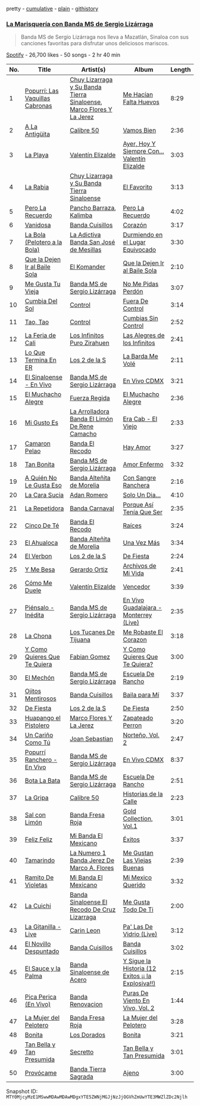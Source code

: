 pretty - [cumulative](/playlists/cumulative/37i9dQZF1DWSujWHEEwoTJ.md) - [plain](/playlists/plain/37i9dQZF1DWSujWHEEwoTJ) - [githistory](https://github.githistory.xyz/mackorone/spotify-playlist-archive/blob/main/playlists/plain/37i9dQZF1DWSujWHEEwoTJ)

### [La Marisquería con Banda MS de Sergio Lizárraga](https://open.spotify.com/playlist/37i9dQZF1DWSujWHEEwoTJ)

> Banda MS de Sergio Lizárraga nos lleva a Mazatlán, Sinaloa con sus canciones favoritas para disfrutar unos deliciosos mariscos.

[Spotify](https://open.spotify.com/user/spotify) - 26,700 likes - 50 songs - 2 hr 40 min

| No. | Title | Artist(s) | Album | Length |
|---|---|---|---|---|
| 1 | [Popurrí: Las Vaquillas Cabronas](https://open.spotify.com/track/0mFUqKd7VxTNNMfHefoxwS) | [Chuy Lizarraga y Su Banda Tierra Sinaloense](https://open.spotify.com/artist/1DA8SLXtp8MMVpgaOWzMQr), [Marco Flores Y La Jerez](https://open.spotify.com/artist/3cseuYmozraz4XJn6nDo80) | [Me Hacían Falta Huevos](https://open.spotify.com/album/1VcgV7OkxAxXLKTpnSBGJI) | 8:29 |
| 2 | [A La Antigüita](https://open.spotify.com/track/798ahLNEcoFER7Vywg1FMT) | [Calibre 50](https://open.spotify.com/artist/4jogXSSvlyMkODGSZ2wc2P) | [Vamos Bien](https://open.spotify.com/album/4CK4qIkDBB1Knqwzkm12RZ) | 2:36 |
| 3 | [La Playa](https://open.spotify.com/track/7IMQ45yz4zOg1A0cBsHvCx) | [Valentín Elizalde](https://open.spotify.com/artist/3CAhiUHkUYT1mFtVHM9SHA) | [Ayer, Hoy Y Siempre Con..\. Valentín Elizalde](https://open.spotify.com/album/0vkG9pqDfFB6ljZ9SFw9FM) | 3:03 |
| 4 | [La Rabia](https://open.spotify.com/track/71DHSZHV31SnXXwDu96k5N) | [Chuy Lizarraga y Su Banda Tierra Sinaloense](https://open.spotify.com/artist/1DA8SLXtp8MMVpgaOWzMQr) | [El Favorito](https://open.spotify.com/album/6SS8buOU4QKs3VOBXxmUD4) | 3:13 |
| 5 | [Pero La Recuerdo](https://open.spotify.com/track/3mtThJNrqACi4f6GJeduAR) | [Pancho Barraza](https://open.spotify.com/artist/5dmU7FrmtbQaSzIvGsE4Jp), [Kalimba](https://open.spotify.com/artist/4RjamFQJNT8nVbTKXJDJgv) | [Pero La Recuerdo](https://open.spotify.com/album/1rZTUDYyxdMYExoSiMa9kC) | 4:02 |
| 6 | [Vanidosa](https://open.spotify.com/track/4iN0LgZ4SwAIVJ7VRrsd27) | [Banda Cuisillos](https://open.spotify.com/artist/2jPqqtZbK8JDXSz94QLpCX) | [Corazón](https://open.spotify.com/album/401GeD9PATUU1PELNOD2MY) | 3:17 |
| 7 | [La Bola \(Pelotero a la Bola\)](https://open.spotify.com/track/2pdaGbHeRy6i5DJuWbLg3t) | [La Adictiva Banda San José de Mesillas](https://open.spotify.com/artist/49EE6lVLgU8sp7dFgPshgM) | [Durmiendo en el Lugar Equivocado](https://open.spotify.com/album/50x6RBfdV0Ao2eX3T2ekty) | 3:30 |
| 8 | [Que la Dejen Ir al Baile Sola](https://open.spotify.com/track/3SqliIDK5NiSEbACdplOwI) | [El Komander](https://open.spotify.com/artist/2wC90WSKQd0BvdxJZ0mObr) | [Que la Dejen Ir al Baile Sola](https://open.spotify.com/album/3u0QVeYk8EjXST38ROUuy6) | 2:10 |
| 9 | [Me Gusta Tu Vieja](https://open.spotify.com/track/7LSPHfVcaebR9Oo20ZyRDd) | [Banda MS de Sergio Lizárraga](https://open.spotify.com/artist/2C6i0I5RiGzDKN9IAF8reh) | [No Me Pidas Perdón](https://open.spotify.com/album/1Iq9u0VsxfFDoLmX5bLTVL) | 3:07 |
| 10 | [Cumbia Del Sol](https://open.spotify.com/track/10jdyLaybUVbi8AlJf7nYF) | [Control](https://open.spotify.com/artist/69BX3Y0Y9rzA039eZX2hdx) | [Fuera De Control](https://open.spotify.com/album/4x89VPVDzHs5iooMxojyDw) | 3:14 |
| 11 | [Tao, Tao](https://open.spotify.com/track/71J3ktUHU5n0EWAfD7VVFX) | [Control](https://open.spotify.com/artist/69BX3Y0Y9rzA039eZX2hdx) | [Cumbias Sin Control](https://open.spotify.com/album/4WA8OOdFDDoYUoCDnde5UX) | 2:52 |
| 12 | [La Feria de Cali](https://open.spotify.com/track/1yNugyc4i6Jym2iHc6aRpm) | [Los Infinitos Puro Zirahuen](https://open.spotify.com/artist/1CUhdRw7cr3alXldvYkuH9) | [Las Alegres de los Infinitos](https://open.spotify.com/album/2i5ASZlby3bDtfMaAMAr3d) | 2:41 |
| 13 | [Lo Que Termina En ER](https://open.spotify.com/track/73dvcR2zDiIaHSGIlMVM0r) | [Los 2 de la S](https://open.spotify.com/artist/4UqfXEVibVEPfoopm7Pduc) | [La Barda Me Volé](https://open.spotify.com/album/13SwxlksMXwzpK8iAafFDh) | 2:11 |
| 14 | [El Sinaloense \- En Vivo](https://open.spotify.com/track/6ZJYh8V3pOBygETxlw57Du) | [Banda MS de Sergio Lizárraga](https://open.spotify.com/artist/2C6i0I5RiGzDKN9IAF8reh) | [En Vivo CDMX](https://open.spotify.com/album/1x7UM1LXYNvVuWhZbZf9uT) | 3:21 |
| 15 | [El Muchacho Alegre](https://open.spotify.com/track/1vWFjySESZSYWZ8GCwGGWt) | [Fuerza Regida](https://open.spotify.com/artist/0ys2OFYzWYB5hRDLCsBqxt) | [El Muchacho Alegre](https://open.spotify.com/album/7lgWY3Kx4zTv1fgv0qaRCx) | 2:36 |
| 16 | [Mi Gusto Es](https://open.spotify.com/track/7t2ix5iyt6UPwKkaXbgL8s) | [La Arrolladora Banda El Limón De Rene Camacho](https://open.spotify.com/artist/5bSfBBCxY8QAk4Pifveisz) | [Era Cab \- El Viejo](https://open.spotify.com/album/5BQIRjVPuSGgT9AB11jzKu) | 2:33 |
| 17 | [Camaron Pelao](https://open.spotify.com/track/3n6Ne0aeUxttPF4S4y2vuy) | [Banda El Recodo](https://open.spotify.com/artist/6AcOTCYBMvjKYy4zms0kaC) | [Hay Amor](https://open.spotify.com/album/2yvdvfj2gjnAEWfBHSpq7u) | 3:27 |
| 18 | [Tan Bonita](https://open.spotify.com/track/6oKz4elIWwsBYoBXGiwZby) | [Banda MS de Sergio Lizárraga](https://open.spotify.com/artist/2C6i0I5RiGzDKN9IAF8reh) | [Amor Enfermo](https://open.spotify.com/album/0WS7m1l6aKMdpsdIWeodxo) | 3:32 |
| 19 | [A Quién No Le Gusta Eso](https://open.spotify.com/track/1ocotVnvTXqgSHqtfqx3yt) | [Banda Alteñita de Morelia](https://open.spotify.com/artist/17ND8vMcTSrwhZOUvG7CnA) | [Con Sangre Ranchera](https://open.spotify.com/album/7vujUCeiFL1L347J9ghpR4) | 2:16 |
| 20 | [La Cara Sucia](https://open.spotify.com/track/5ztf8zS3mOOibAOEc6jhuA) | [Adan Romero](https://open.spotify.com/artist/1gkGKzeXQYnVPI76yDlOqz) | [Solo Un Dia…](https://open.spotify.com/album/6CpCo3owrPMEiQjREEFuk0) | 4:10 |
| 21 | [La Repetidora](https://open.spotify.com/track/0F94OmFF77qyj3HCy1DKFz) | [Banda Carnaval](https://open.spotify.com/artist/6LOvxDn71T0wWhCDNcXcUj) | [Porque Así Tenía Que Ser](https://open.spotify.com/album/6SNW0LavcXREHAQcMA9Zdk) | 2:35 |
| 22 | [Cinco De Té](https://open.spotify.com/track/2ysrSWkjh4NcqR9keoM6Ex) | [Banda El Recodo](https://open.spotify.com/artist/6AcOTCYBMvjKYy4zms0kaC) | [Raíces](https://open.spotify.com/album/3P0x6Hb7bQmv3mAHZ3M4Pl) | 3:24 |
| 23 | [El Ahualoca](https://open.spotify.com/track/5roQj5olcQiTqXCi8cHGoK) | [Banda Alteñita de Morelia](https://open.spotify.com/artist/17ND8vMcTSrwhZOUvG7CnA) | [Una Vez Más](https://open.spotify.com/album/3pg4CVG7UZ5UI1AxSekVEe) | 3:34 |
| 24 | [El Verbon](https://open.spotify.com/track/0tIPprSrbHxvZ1pTZSIuNw) | [Los 2 de la S](https://open.spotify.com/artist/4UqfXEVibVEPfoopm7Pduc) | [De Fiesta](https://open.spotify.com/album/17Kx1C9ptX8kbwiiVKw66S) | 2:24 |
| 25 | [Y Me Besa](https://open.spotify.com/track/4z5vBmCnm4NxaOGOwT72dk) | [Gerardo Ortiz](https://open.spotify.com/artist/4J13m9IZh03PEhoxAxRhXO) | [Archivos de Mi Vida](https://open.spotify.com/album/3XPV75rmAKWAeVJtXuERzz) | 2:41 |
| 26 | [Cómo Me Duele](https://open.spotify.com/track/50GRxHQ3cW2yBmlPIF9urf) | [Valentín Elizalde](https://open.spotify.com/artist/3CAhiUHkUYT1mFtVHM9SHA) | [Vencedor](https://open.spotify.com/album/4cPRux21b3M1X668qR5lZ3) | 3:39 |
| 27 | [Piénsalo \- Inédita](https://open.spotify.com/track/33i30iRaIfo7ABAaT5oqDy) | [Banda MS de Sergio Lizárraga](https://open.spotify.com/artist/2C6i0I5RiGzDKN9IAF8reh) | [En Vivo Guadalajara \- Monterrey \(Live\)](https://open.spotify.com/album/6r04T8tMrbESCITPfmeSE6) | 2:35 |
| 28 | [La Chona](https://open.spotify.com/track/6pq7EtEDWgD5Sh02RJaXK7) | [Los Tucanes De Tijuana](https://open.spotify.com/artist/014WIDx7H4BRCHB1faiisK) | [Me Robaste El Corazon](https://open.spotify.com/album/127PyrgkTjtB5HTFNlIG2Y) | 3:18 |
| 29 | [Y Como Quieres Que Te Quiera](https://open.spotify.com/track/0lupD4hTJaH9h3SHMGymIK) | [Fabian Gomez](https://open.spotify.com/artist/3Cn7ENBsSKajCUvUAChaR3) | [Y Como Quieres Que Te Quiera?](https://open.spotify.com/album/6zGj3iA3V82YD3Eb9I6Bj1) | 3:00 |
| 30 | [El Mechón](https://open.spotify.com/track/7dbOcZwBpDCUqR7sIz3djU) | [Banda MS de Sergio Lizárraga](https://open.spotify.com/artist/2C6i0I5RiGzDKN9IAF8reh) | [Escuela De Rancho](https://open.spotify.com/album/3MAavJryyyldhnZGkgMr2T) | 2:19 |
| 31 | [Ojitos Mentirosos](https://open.spotify.com/track/1e1xg1VPnD0XQ1tRLZDdOj) | [Banda Cuisillos](https://open.spotify.com/artist/2jPqqtZbK8JDXSz94QLpCX) | [Baila para Mí](https://open.spotify.com/album/3oPF99WsqhHc1CujeiGTrj) | 3:37 |
| 32 | [De Fiesta](https://open.spotify.com/track/6zaMhOdbrNLuUcTlRGcOhx) | [Los 2 de la S](https://open.spotify.com/artist/4UqfXEVibVEPfoopm7Pduc) | [De Fiesta](https://open.spotify.com/album/17Kx1C9ptX8kbwiiVKw66S) | 2:50 |
| 33 | [Huapango el Pistolero](https://open.spotify.com/track/0U6yUSlqYTCTfdKkF6dDnZ) | [Marco Flores Y La Jerez](https://open.spotify.com/artist/3cseuYmozraz4XJn6nDo80) | [Zapateado Perron](https://open.spotify.com/album/3Lz2dyR7iYlDI600eyCDD6) | 3:20 |
| 34 | [Un Cariño Como Tú](https://open.spotify.com/track/20WRrWYgSULYXFtxBcazwU) | [Joan Sebastian](https://open.spotify.com/artist/7FsRH5bw8iWpSbMX1G7xf1) | [Norteño, Vol\. 2](https://open.spotify.com/album/2misjU3JTrJmzfXwmhK41R) | 2:47 |
| 35 | [Popurrí Ranchero \- En Vivo](https://open.spotify.com/track/7FgLx7CNxdhLMbHXQFdarp) | [Banda MS de Sergio Lizárraga](https://open.spotify.com/artist/2C6i0I5RiGzDKN9IAF8reh) | [En Vivo CDMX](https://open.spotify.com/album/1x7UM1LXYNvVuWhZbZf9uT) | 8:37 |
| 36 | [Bota La Bata](https://open.spotify.com/track/3VveKJh9V3L8G77n1IMdSz) | [Banda MS de Sergio Lizárraga](https://open.spotify.com/artist/2C6i0I5RiGzDKN9IAF8reh) | [Escuela De Rancho](https://open.spotify.com/album/3MAavJryyyldhnZGkgMr2T) | 2:51 |
| 37 | [La Gripa](https://open.spotify.com/track/2xRxYAw3XRcT1LGI0AnZuz) | [Calibre 50](https://open.spotify.com/artist/4jogXSSvlyMkODGSZ2wc2P) | [Historias de la Calle](https://open.spotify.com/album/68oeH15c0id8blWP7cOu5T) | 2:23 |
| 38 | [Sal con Limón](https://open.spotify.com/track/6arEdpIPcdyAPtvPcwZ9YD) | [Banda Fresa Roja](https://open.spotify.com/artist/5k6geKS4IAc3ay7YuDM7Y0) | [Gold Collection, Vol.1](https://open.spotify.com/album/7bMQ7sSTPUqNPMZhX0kG9O) | 3:01 |
| 39 | [Feliz Feliz](https://open.spotify.com/track/3ibR3fiO0okIyc0lCqULHX) | [Mi Banda El Mexicano](https://open.spotify.com/artist/0OhiQFSqbnnmB52NWEpsO5) | [Éxitos](https://open.spotify.com/album/1r1Uhfd4edrlfDDJaGCify) | 3:37 |
| 40 | [Tamarindo](https://open.spotify.com/track/57gZ0m6MfrQhJu1DwNyIE9) | [La Numero 1 Banda Jerez De Marco A\. Flores](https://open.spotify.com/artist/5KMVb0Y20BTIrobzI2YZUi) | [Me Gustan Las Viejas Buenas](https://open.spotify.com/album/70xlTaBOwwuHqnJ2aqiiLD) | 2:39 |
| 41 | [Ramito De Violetas](https://open.spotify.com/track/6sRaqq9SYsSTPvrWkL1sRy) | [Mi Banda El Mexicano](https://open.spotify.com/artist/0OhiQFSqbnnmB52NWEpsO5) | [Mi Mexico Querido](https://open.spotify.com/album/74CA8KMf2pVVGl7FBxexQ1) | 3:32 |
| 42 | [La Cuichi](https://open.spotify.com/track/5MJWoHFH5pOemxZuObv42p) | [Banda Sinaloense El Recodo De Cruz Lizarraga](https://open.spotify.com/artist/7sDRPHDNEOmnPgyfYWUITM) | [Me Gusta Todo De Ti](https://open.spotify.com/album/4hvGomO1PrVwRkfBZqigSO) | 2:00 |
| 43 | [La Gitanilla \- Live](https://open.spotify.com/track/60vZYP66KjdyQ6brbSOjYx) | [Carin Leon](https://open.spotify.com/artist/66ihevNkSYNzRAl44dx6jJ) | [Pa' Las De Vidrio \(Live\)](https://open.spotify.com/album/7InJQUmbBBEUqDZZMMJ4C8) | 3:12 |
| 44 | [El Novillo Despuntado](https://open.spotify.com/track/2nZa5JgDJcMmNGFzxiaU0k) | [Banda Cuisillos](https://open.spotify.com/artist/2jPqqtZbK8JDXSz94QLpCX) | [Banda Cuisillos](https://open.spotify.com/album/38q7dgG8vDm5FGaC1HC6Ww) | 3:02 |
| 45 | [El Sauce y la Palma](https://open.spotify.com/track/1qmNvOyMuWtVCsLD4fvdz1) | [Banda Sinaloense de Acero](https://open.spotify.com/artist/2SKZP0y4x69KfHpd8QSDRe) | [Y Sigue la Historia \(12 Exitos ¡¡ la Explosiva!!\)](https://open.spotify.com/album/54fAyGnLO7KQjjWdB1nQaV) | 2:15 |
| 46 | [Pica Perica \(En Vivo\)](https://open.spotify.com/track/0aZNpdsyVJi2GBvvVWRA48) | [Banda Renovacion](https://open.spotify.com/artist/6yRnpibMV9phmk5aIiqhVk) | [Puras De Viento En Vivo, Vol\. 2](https://open.spotify.com/album/2I1QM5M1gqlrpV6IbkYUrz) | 1:44 |
| 47 | [La Mujer del Pelotero](https://open.spotify.com/track/7CjNZMpa03xdHh6YKq1bkf) | [Banda Fresa Roja](https://open.spotify.com/artist/5k6geKS4IAc3ay7YuDM7Y0) | [La Mujer del Pelotero](https://open.spotify.com/album/2ZYMElqmRsjho63sBx6q4z) | 3:28 |
| 48 | [Bonita](https://open.spotify.com/track/5CYjYxgqGkYVXP70iVasim) | [Los Dorados](https://open.spotify.com/artist/3q0KiiH0SqZoOftCEZNAis) | [Bonita](https://open.spotify.com/album/0GrIKHwtfk4TpzwwJh9QPu) | 3:21 |
| 49 | [Tan Bella y Tan Presumida](https://open.spotify.com/track/2fKPwiW1FJLH3JbB1DmR0K) | [Secretto](https://open.spotify.com/artist/1p2oJls3t03KjBx99Lj2ZQ) | [Tan Bella y Tan Presumida](https://open.spotify.com/album/52pEVRQMA45DSmfmNc8ici) | 3:01 |
| 50 | [Provócame](https://open.spotify.com/track/3wnpHn5p1XuiNSNOCJOCxs) | [Banda Tierra Sagrada](https://open.spotify.com/artist/0v7JYEoQOQbzNNESKwxmzT) | [Ajeno](https://open.spotify.com/album/4lDfHHRW5vhZQkqmUf9WQO) | 3:00 |

Snapshot ID: `MTY0MjcyMzE1MSwwMDAwMDAwMDgxYTE5ZWNjMGJjNzJjOGVhZmUwYTE3MWZlZDc2Njlh`

